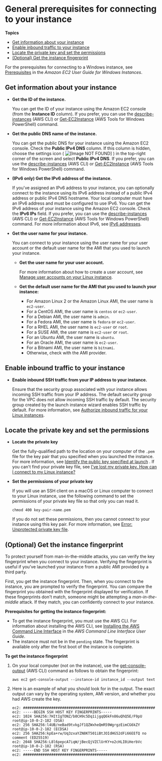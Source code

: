 # General prerequisites for connecting to your instance<a name="connection-prereqs"></a>

**Topics**
+ [Get information about your instance](#connection-prereqs-get-info-about-instance)
+ [Enable inbound traffic to your instance](#connection-prereqs-enable-inbound-traffic)
+ [Locate the private key and set the permissions](#connection-prereqs-private-key)
+ [\(Optional\) Get the instance fingerprint](#connection-prereqs-fingerprint)

For the prerequisites for connecting to a Windows instance, see [Prerequisites](https://docs.aws.amazon.com/AWSEC2/latest/WindowsGuide/connecting_to_windows_instance.html#rdp-prereqs) in the *Amazon EC2 User Guide for Windows Instances*\.

## Get information about your instance<a name="connection-prereqs-get-info-about-instance"></a>
+ **Get the ID of the instance\.**

  You can get the ID of your instance using the Amazon EC2 console \(from the **Instance ID** column\)\. If you prefer, you can use the [describe\-instances](https://docs.aws.amazon.com/cli/latest/reference/ec2/describe-instances.html) \(AWS CLI\) or [Get\-EC2Instance](https://docs.aws.amazon.com/powershell/latest/reference/items/Get-EC2Instance.html) \(AWS Tools for Windows PowerShell\) command\.
+ **Get the public DNS name of the instance\.**

  You can get the public DNS for your instance using the Amazon EC2 console\. Check the **Public IPv4 DNS** column\. If this column is hidden, choose the settings icon \( ![\[Image NOT FOUND\]](http://docs.aws.amazon.com/AWSEC2/latest/UserGuide/images/settings-icon.png) \) in the top\-right corner of the screen and select **Public IPv4 DNS**\. If you prefer, you can use the [describe\-instances](https://docs.aws.amazon.com/cli/latest/reference/ec2/describe-instances.html) \(AWS CLI\) or [Get\-EC2Instance](https://docs.aws.amazon.com/powershell/latest/reference/items/Get-EC2Instance.html) \(AWS Tools for Windows PowerShell\) command\.
+ **\(IPv6 only\) Get the IPv6 address of the instance\.**

  If you've assigned an IPv6 address to your instance, you can optionally connect to the instance using its IPv6 address instead of a public IPv4 address or public IPv4 DNS hostname\. Your local computer must have an IPv6 address and must be configured to use IPv6\. You can get the IPv6 address of your instance using the Amazon EC2 console\. Check the **IPv6 IPs** field\. If you prefer, you can use the [describe\-instances](https://docs.aws.amazon.com/cli/latest/reference/ec2/describe-instances.html) \(AWS CLI\) or [Get\-EC2Instance](https://docs.aws.amazon.com/powershell/latest/reference/items/Get-EC2Instance.html) \(AWS Tools for Windows PowerShell\) command\. For more information about IPv6, see [IPv6 addresses](using-instance-addressing.md#ipv6-addressing)\.
+ **Get the user name for your instance\.**

  You can connect to your instance using the user name for your user account or the default user name for the AMI that you used to launch your instance\.
  + **Get the user name for your user account\.**

    For more information about how to create a user account, see [Manage user accounts on your Linux instance](managing-users.md)\.
  + **Get the default user name for the AMI that you used to launch your instance:**
    + For Amazon Linux 2 or the Amazon Linux AMI, the user name is `ec2-user`\.
    + For a CentOS AMI, the user name is `centos` or `ec2-user`\.
    + For a Debian AMI, the user name is `admin`\.
    + For a Fedora AMI, the user name is `fedora` or `ec2-user`\.
    + For a RHEL AMI, the user name is `ec2-user` or `root`\.
    + For a SUSE AMI, the user name is `ec2-user` or `root`\.
    + For an Ubuntu AMI, the user name is `ubuntu`\.
    + For an Oracle AMI, the user name is `ec2-user`\.
    + For a Bitnami AMI, the user name is `bitnami`\.
    + Otherwise, check with the AMI provider\.

## Enable inbound traffic to your instance<a name="connection-prereqs-enable-inbound-traffic"></a>
+ **Enable inbound SSH traffic from your IP address to your instance\.**

  Ensure that the security group associated with your instance allows incoming SSH traffic from your IP address\. The default security group for the VPC does not allow incoming SSH traffic by default\. The security group created by the launch instance wizard enables SSH traffic by default\. For more information, see [Authorize inbound traffic for your Linux instances](authorizing-access-to-an-instance.md)\.

## Locate the private key and set the permissions<a name="connection-prereqs-private-key"></a>
+ **Locate the private key**

  Get the fully\-qualified path to the location on your computer of the `.pem` file for the key pair that you specified when you launched the instance\. For more information, see [Identify the public key specified at launch](https://docs.aws.amazon.com/AWSEC2/latest/UserGuide/describe-keys.html#identify-key-pair-specified-at-launch) \. If you can't find your private key file, see [I've lost my private key\. How can I connect to my Linux instance?](https://docs.aws.amazon.com/AWSEC2/latest/UserGuide/TroubleshootingInstancesConnecting.html#replacing-lost-key-pair)
+ **Set the permissions of your private key**

  If you will use an SSH client on a macOS or Linux computer to connect to your Linux instance, use the following command to set the permissions of your private key file so that only you can read it\.

  ```
  chmod 400 key-pair-name.pem
  ```

  If you do not set these permissions, then you cannot connect to your instance using this key pair\. For more information, see [Error: Unprotected private key file](TroubleshootingInstancesConnecting.md#troubleshoot-unprotected-key)\.

## \(Optional\) Get the instance fingerprint<a name="connection-prereqs-fingerprint"></a>

To protect yourself from man\-in\-the\-middle attacks, you can verify the key fingerprint when you connect to your instance\. Verifying the fingerprint is useful if you've launched your instance from a public AMI provided by a third party\.

First, you get the instance fingerprint\. Then, when you connect to the instance, you are prompted to verify the fingerprint\. You can compare the fingerprint you obtained with the fingerprint displayed for verification\. If these fingerprints don't match, someone might be attempting a *man\-in\-the\-middle* attack\. If they match, you can confidently connect to your instance\.

**Prerequisites for getting the instance fingerprint:**
+ To get the instance fingerprint, you must use the AWS CLI\. For information about installing the AWS CLI, see [Installing the AWS Command Line Interface](https://docs.aws.amazon.com/cli/latest/userguide/cli-chap-getting-set-up.html) in the *AWS Command Line Interface User Guide*\.
+ The instance must not be in the `pending` state\. The fingerprint is available only after the first boot of the instance is complete\.

**To get the instance fingerprint**

1. On your local computer \(not on the instance\), use the [get\-console\-output](https://docs.aws.amazon.com/cli/latest/reference/ec2/get-console-output.html) \(AWS CLI\) command as follows to obtain the fingerprint:

   ```
   aws ec2 get-console-output --instance-id instance_id --output text
   ```

1. Here is an example of what you should look for in the output\. The exact output can vary by the operating system, AMI version, and whether you had AWS create the key\.

   ```
   ec2: #############################################################
   ec2: -----BEGIN SSH HOST KEY FINGERPRINTS-----
   ec2: 1024 SHA256:7HItIgTONZ/b0CH9c5Dq1ijgqQ6kFn86uQhQ5E/F9pU root@ip-10-0-2-182 (DSA)
   ec2: 256 SHA256:l4UB/neBad9tvkgJf1QZWxheQmR59WgrgzEimCG6kZY root@ip-10-0-2-182 (ECDSA)
   ec2: 256 SHA256:kpEa+rw/Uq3zxaYZN8KT501iBtJOIdHG52dFi66EEfQ no comment (ED25519)
   ec2: 2048 SHA256:L8l6pepcA7iqW/jBecQjVZClUrKY+o2cHLI0iHerbVc root@ip-10-0-2-182 (RSA)
   ec2: -----END SSH HOST KEY FINGERPRINTS-----
   ec2: #############################################################
   ```